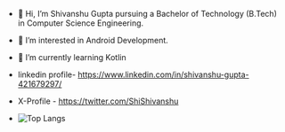 - 👋 Hi, I’m Shivanshu Gupta pursuing a Bachelor of Technology (B.Tech) in Computer Science Engineering.
- 👀 I’m interested in Android Development.
- 🌱 I’m currently learning Kotlin
  
  
- linkedin profile- https://www.linkedin.com/in/shivanshu-gupta-421679297/
- X-Profile - https://twitter.com/ShiShivanshu
  
- ![Top Langs](https://github-readme-stats.vercel.app/api/top-langs/?username=shivanshu11092003&theme=tokyonight&hide=js,css)

 
<!---
shivanshu11092003/shivanshu11092003 is a ✨ special ✨ repository because its `README.md` (this file) appears on your GitHub profile.
You can click the Preview link to take a look at your changes.
--->
